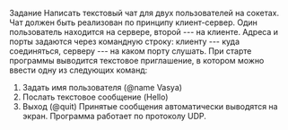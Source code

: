 Задание
Написать текстовый чат для двух пользователей на сокетах. Чат должен быть реализован по принципу клиент-сервер. Один пользователь находится на сервере, второй --- на клиенте. Адреса и порты задаются через командную строку: клиенту --- куда соединяться, серверу --- на каком порту слушать. При старте программы выводится текстовое приглашение, в котором можно ввести одну из следующих команд:
1.	Задать имя пользователя (@name Vasya)
2.	Послать текстовое сообщение (Hello)
3.	Выход (@quit)
Принятые сообщения автоматически выводятся на экран. Программа работает по протоколу UDP.
